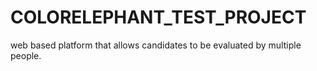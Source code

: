 # COLORELEPHANT_TEST_PROJECT
web based platform that allows candidates to be evaluated by multiple people.
